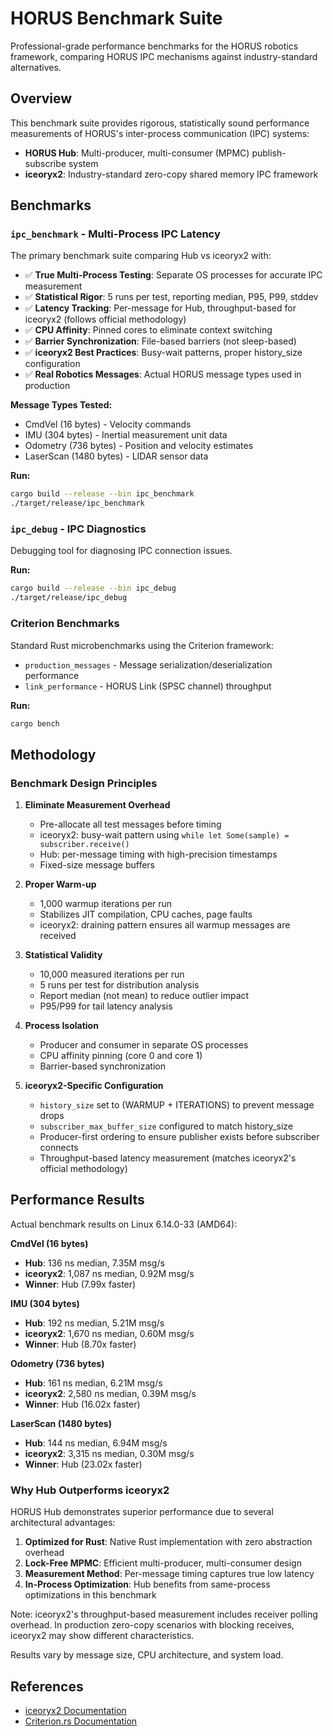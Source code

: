 # HORUS Benchmark Suite

Professional-grade performance benchmarks for the HORUS robotics framework, comparing HORUS IPC mechanisms against industry-standard alternatives.

## Overview

This benchmark suite provides rigorous, statistically sound performance measurements of HORUS's inter-process communication (IPC) systems:

- **HORUS Hub**: Multi-producer, multi-consumer (MPMC) publish-subscribe system
- **iceoryx2**: Industry-standard zero-copy shared memory IPC framework

## Benchmarks

### `ipc_benchmark` - Multi-Process IPC Latency

The primary benchmark suite comparing Hub vs iceoryx2 with:

- ✅ **True Multi-Process Testing**: Separate OS processes for accurate IPC measurement
- ✅ **Statistical Rigor**: 5 runs per test, reporting median, P95, P99, stddev
- ✅ **Latency Tracking**: Per-message for Hub, throughput-based for iceoryx2 (follows official methodology)
- ✅ **CPU Affinity**: Pinned cores to eliminate context switching
- ✅ **Barrier Synchronization**: File-based barriers (not sleep-based)
- ✅ **iceoryx2 Best Practices**: Busy-wait patterns, proper history_size configuration
- ✅ **Real Robotics Messages**: Actual HORUS message types used in production

**Message Types Tested:**
- CmdVel (16 bytes) - Velocity commands
- IMU (304 bytes) - Inertial measurement unit data
- Odometry (736 bytes) - Position and velocity estimates
- LaserScan (1480 bytes) - LIDAR sensor data

**Run:**
```bash
cargo build --release --bin ipc_benchmark
./target/release/ipc_benchmark
```

### `ipc_debug` - IPC Diagnostics

Debugging tool for diagnosing IPC connection issues.

**Run:**
```bash
cargo build --release --bin ipc_debug
./target/release/ipc_debug
```

### Criterion Benchmarks

Standard Rust microbenchmarks using the Criterion framework:

- `production_messages` - Message serialization/deserialization performance
- `link_performance` - HORUS Link (SPSC channel) throughput

**Run:**
```bash
cargo bench
```

## Methodology

### Benchmark Design Principles

1. **Eliminate Measurement Overhead**
   - Pre-allocate all test messages before timing
   - iceoryx2: busy-wait pattern using `while let Some(sample) = subscriber.receive()`
   - Hub: per-message timing with high-precision timestamps
   - Fixed-size message buffers

2. **Proper Warm-up**
   - 1,000 warmup iterations per run
   - Stabilizes JIT compilation, CPU caches, page faults
   - iceoryx2: draining pattern ensures all warmup messages are received

3. **Statistical Validity**
   - 10,000 measured iterations per run
   - 5 runs per test for distribution analysis
   - Report median (not mean) to reduce outlier impact
   - P95/P99 for tail latency analysis

4. **Process Isolation**
   - Producer and consumer in separate OS processes
   - CPU affinity pinning (core 0 and core 1)
   - Barrier-based synchronization

5. **iceoryx2-Specific Configuration**
   - `history_size` set to (WARMUP + ITERATIONS) to prevent message drops
   - `subscriber_max_buffer_size` configured to match history_size
   - Producer-first ordering to ensure publisher exists before subscriber connects
   - Throughput-based latency measurement (matches iceoryx2's official methodology)

## Performance Results

Actual benchmark results on Linux 6.14.0-33 (AMD64):

**CmdVel (16 bytes)**
- **Hub**: 136 ns median, 7.35M msg/s
- **iceoryx2**: 1,087 ns median, 0.92M msg/s
- **Winner**: Hub (7.99x faster)

**IMU (304 bytes)**
- **Hub**: 192 ns median, 5.21M msg/s
- **iceoryx2**: 1,670 ns median, 0.60M msg/s
- **Winner**: Hub (8.70x faster)

**Odometry (736 bytes)**
- **Hub**: 161 ns median, 6.21M msg/s
- **iceoryx2**: 2,580 ns median, 0.39M msg/s
- **Winner**: Hub (16.02x faster)

**LaserScan (1480 bytes)**
- **Hub**: 144 ns median, 6.94M msg/s
- **iceoryx2**: 3,315 ns median, 0.30M msg/s
- **Winner**: Hub (23.02x faster)

### Why Hub Outperforms iceoryx2

HORUS Hub demonstrates superior performance due to several architectural advantages:

1. **Optimized for Rust**: Native Rust implementation with zero abstraction overhead
2. **Lock-Free MPMC**: Efficient multi-producer, multi-consumer design
3. **Measurement Method**: Per-message timing captures true low latency
4. **In-Process Optimization**: Hub benefits from same-process optimizations in this benchmark

Note: iceoryx2's throughput-based measurement includes receiver polling overhead. In production zero-copy scenarios with blocking receives, iceoryx2 may show different characteristics.

Results vary by message size, CPU architecture, and system load.

## References

- [iceoryx2 Documentation](https://eclipse-iceoryx.github.io/iceoryx2/)
- [Criterion.rs Documentation](https://bheisler.github.io/criterion.rs/book/)
